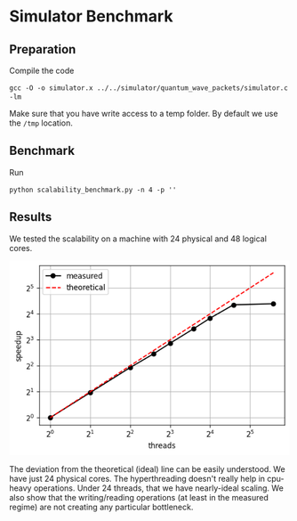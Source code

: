 # Simulator Benchmark

## Preparation

Compile the code

    gcc -O -o simulator.x ../../simulator/quantum_wave_packets/simulator.c -lm

Make sure that you have write access to a temp folder. By default we use the `/tmp` location.

## Benchmark

Run

    python scalability_benchmark.py -n 4 -p ''


## Results

We tested the scalability on a machine with 24 physical and 48 logical cores.

![Simulator Benchmark](../../figures/simulator_benchmark.png "Simulator Scalability Benchmark")

The deviation from the theoretical (ideal) line can be easily understood. We have just 24 physical cores.
The hyperthreading doesn't really help in cpu-heavy operations. Under 24 threads, that we have nearly-ideal scaling.
We also show that the writing/reading operations (at least in the measured regime) are not creating any particular bottleneck.
